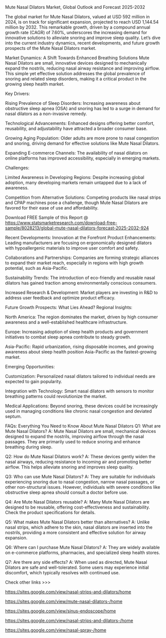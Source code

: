 Mute Nasal Dilators Market, Global Outlook and Forecast 2025-2032

The global market for Mute Nasal Dilators, valued at USD 592 million in 2024, is on track for significant expansion, projected to reach USD 1,144.54 million by 2032. This remarkable growth, driven by a compound annual growth rate (CAGR) of 7.60%, underscores the increasing demand for innovative solutions to alleviate snoring and improve sleep quality. Let’s dive into the current industry dynamics, recent developments, and future growth prospects of the Mute Nasal Dilators market.

Market Dynamics: A Shift Towards Enhanced Breathing Solutions
Mute Nasal Dilators are small, innovative devices designed to mechanically expand the nostrils, reducing nasal airway resistance and improving airflow. This simple yet effective solution addresses the global prevalence of snoring and related sleep disorders, making it a critical product in the growing sleep health market.

Key Drivers:

Rising Prevalence of Sleep Disorders: Increasing awareness about obstructive sleep apnea (OSA) and snoring has led to a surge in demand for nasal dilators as a non-invasive remedy.

Technological Advancements: Enhanced designs offering better comfort, reusability, and adjustability have attracted a broader consumer base.

Growing Aging Population: Older adults are more prone to nasal congestion and snoring, driving demand for effective solutions like Mute Nasal Dilators.

Expanding E-commerce Channels: The availability of nasal dilators on online platforms has improved accessibility, especially in emerging markets.

Challenges:

Limited Awareness in Developing Regions: Despite increasing global adoption, many developing markets remain untapped due to a lack of awareness.

Competition from Alternative Solutions: Competing products like nasal strips and CPAP machines pose a challenge, though Mute Nasal Dilators are favored for their ease of use and affordability.

Download FREE Sample of this Report @ https://www.statsmarketresearch.com/download-free-sample/8028213/global-mute-nasal-dilators-forecast-2025-2032-924 

Recent Developments: Innovation at the Forefront
Product Enhancements: Leading manufacturers are focusing on ergonomically designed dilators with hypoallergenic materials to improve user comfort and safety.

Collaborations and Partnerships: Companies are forming strategic alliances to expand their market reach, especially in regions with high growth potential, such as Asia-Pacific.

Sustainability Trends: The introduction of eco-friendly and reusable nasal dilators has gained traction among environmentally conscious consumers.

Increased Research & Development: Market players are investing in R&D to address user feedback and optimize product efficacy.

Future Growth Prospects: What Lies Ahead?
Regional Insights:

North America: The region dominates the market, driven by high consumer awareness and a well-established healthcare infrastructure.

Europe: Increasing adoption of sleep health products and government initiatives to combat sleep apnea contribute to steady growth.

Asia-Pacific: Rapid urbanization, rising disposable incomes, and growing awareness about sleep health position Asia-Pacific as the fastest-growing market.

Emerging Opportunities:

Customization: Personalized nasal dilators tailored to individual needs are expected to gain popularity.

Integration with Technology: Smart nasal dilators with sensors to monitor breathing patterns could revolutionize the market.

Medical Applications: Beyond snoring, these devices could be increasingly used in managing conditions like chronic nasal congestion and deviated septum.

FAQs: Everything You Need to Know About Mute Nasal Dilators
Q1: What are Mute Nasal Dilators?
A: Mute Nasal Dilators are small, mechanical devices designed to expand the nostrils, improving airflow through the nasal passages. They are primarily used to reduce snoring and enhance breathing during sleep.

Q2: How do Mute Nasal Dilators work?
A: These devices gently widen the nasal airways, reducing resistance to incoming air and promoting better airflow. This helps alleviate snoring and improves sleep quality.

Q3: Who can use Mute Nasal Dilators?
A: They are suitable for individuals experiencing snoring due to nasal congestion, narrow nasal passages, or other non-structural issues. However, individuals with severe conditions like obstructive sleep apnea should consult a doctor before use.

Q4: Are Mute Nasal Dilators reusable?
A: Many Mute Nasal Dilators are designed to be reusable, offering cost-effectiveness and sustainability. Check the product specifications for details.

Q5: What makes Mute Nasal Dilators better than alternatives?
A: Unlike nasal strips, which adhere to the skin, nasal dilators are inserted into the nostrils, providing a more consistent and effective solution for airway expansion.

Q6: Where can I purchase Mute Nasal Dilators?
A: They are widely available on e-commerce platforms, pharmacies, and specialized sleep health stores.

Q7: Are there any side effects?
A: When used as directed, Mute Nasal Dilators are safe and well-tolerated. Some users may experience initial discomfort, which typically resolves with continued use.

Check other links >>>

https://sites.google.com/view/nasal-strips-and-dilators/home		

https://sites.google.com/view/mute-nasal-dilators-/home		

https://sites.google.com/view/sinus-endoscope/home		

https://sites.google.com/view/nasal-strips-and-dilators-/home		

https://sites.google.com/view/nasal-spray-/home		
